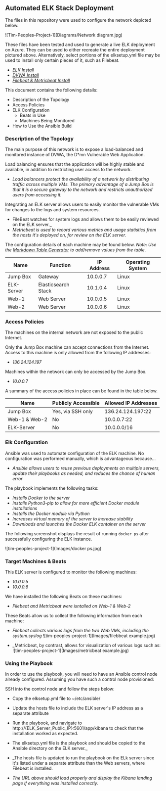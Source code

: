 ## Automated ELK Stack Deployment

The files in this repository were used to configure the network depicted below.

![Tim-Peoples-Project-1](Diagrams/Network diagram.jpg)

These files have been tested and used to generate a live ELK deployment on Azure. They can be used to either recreate the entire deployment pictured above. Alternatively, select portions of the elksetup.yml file may be used to install only certain pieces of it, such as Filebeat.

- _[ELK Install](Ansible/elksetup.yml)_
- _[DVWA Install](Ansible/my-playbook.yml)_
- _[Filebeat & Metricbeat Install](Ansible/filebeat-playbook.yml)_



This document contains the following details:
- Description of the Topology
- Access Policies
- ELK Configuration
  - Beats in Use
  - Machines Being Monitored
- How to Use the Ansible Build


### Description of the Topology

The main purpose of this network is to expose a load-balanced and monitored instance of DVWA, the D*mn Vulnerable Web Application.

Load balancing ensures that the application will be highly stable and available, in addition to restricting user access to the network.
- _Load balancers protect the availability of a network by distributing traffic across multiple VMs. The primary advantage of a Jump Box is that it is a secure gateway to the network and restricts unauthorized users from accessing it._

Integrating an ELK server allows users to easily monitor the vulnerable VMs for changes to the logs and system resources.
- FileBeat watches for system logs and allows them to be easily reviewed on the ELK server._
- _Metricbeat is used to record various metrics and usage statistics from the hosts it's deployed on, for review on the ELK server._

The configuration details of each machine may be found below.
_Note: Use the [Markdown Table Generator](http://www.tablesgenerator.com/markdown_tables) to add/remove values from the table_.

| Name     | Function | IP Address | Operating System |
|----------|----------|------------|------------------|
| Jump Box   | Gateway  | 10.0.0.7   | Linux |
| ELK-Server | Elasticsearch Stack | 10.1.0.4 | Linux |
| Web-1      | Web Server | 10.0.0.5 | Linux |
| Web-2      | Web Server | 10.0.0.6 | Linux |

### Access Policies

The machines on the internal network are not exposed to the public Internet. 

Only the Jump Box machine can accept connections from the Internet. Access to this machine is only allowed from the following IP addresses:
- _136.24.124.197_

Machines within the network can only be accessed by the Jump Box.
- _10.0.0.7_

A summary of the access policies in place can be found in the table below.

| Name     | Publicly Accessible | Allowed IP Addresses |
|----------|---------------------|----------------------|
| Jump Box | Yes, via SSH only   | 136.24.124.197:22    |
| Web-1 & Web-2 |    No          |     10.0.0.7:22      |
| ELK-Server    |     No         |     10.0.0.0/16      |

### Elk Configuration

Ansible was used to automate configuration of the ELK machine. No configuration was performed manually, which is advantageous because...
- _Ansible allows users to reuse previous deployments on multiple servers, update their playbooks as needed, and reduces the chance of human error_

The playbook implements the following tasks:
- _Installs Docker to the server_
- _Installs Python3-pip to allow for more efficient Docker module installations_
- _Installs the Docker module via Python_
- _Increases virtual memory of the server to increase stability_
- _Downloads and launches the Docker ELK container on the server_

The following screenshot displays the result of running `docker ps` after successfully configuring the ELK instance.

![tim-peoples-project-1](Images/docker ps.jpg)

### Target Machines & Beats
This ELK server is configured to monitor the following machines:
- _10.0.0.5_
- _10.0.0.6_


We have installed the following Beats on these machines:
- _Filebeat and Metricbeat were isntalled on Web-1 & Web-2_

These Beats allow us to collect the following information from each machine:
- _Filebeat collects various logs from the two Web VMs, including the system.syslog_
![tim-peoples-project-1](Images/filebbeat example.jpg)

- _Metricbeat, by contrast, allows for visualization of various logs such as:
![tim-peoples-project-1](Images/metricbeat example.jpg)


### Using the Playbook
In order to use the playbook, you will need to have an Ansible control node already configured. Assuming you have such a control node provisioned: 

SSH into the control node and follow the steps below:
- Copy the elksetup.yml file to ~/etc/ansible/
- Update the hosts file to include the ELK server's IP address as a separate attribute
- Run the playbook, and navigate to http://{ELK_Server_Public_IP}:5601/app/kibana to check that the installation worked as expected.

- The elksetup.yml file is the playbook and should be copied to the Ansible directory on the ELK server._
- _The hosts file is updated to run the playbook on the ELk server since it's listed under a separate attribute than the Web servers, where Filebeat is installed.
- _The URL above should load properly and display the Kibana landing page if everything was installed correctly._
